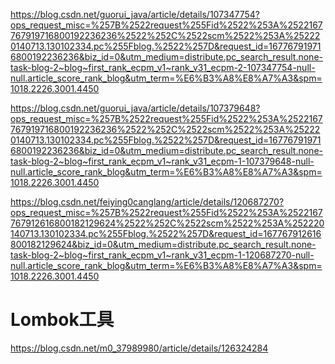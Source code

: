 https://blog.csdn.net/guorui_java/article/details/107347754?ops_request_misc=%257B%2522request%255Fid%2522%253A%2522167767919716800192236236%2522%252C%2522scm%2522%253A%252220140713.130102334.pc%255Fblog.%2522%257D&request_id=167767919716800192236236&biz_id=0&utm_medium=distribute.pc_search_result.none-task-blog-2~blog~first_rank_ecpm_v1~rank_v31_ecpm-2-107347754-null-null.article_score_rank_blog&utm_term=%E6%B3%A8%E8%A7%A3&spm=1018.2226.3001.4450



https://blog.csdn.net/guorui_java/article/details/107379648?ops_request_misc=%257B%2522request%255Fid%2522%253A%2522167767919716800192236236%2522%252C%2522scm%2522%253A%252220140713.130102334.pc%255Fblog.%2522%257D&request_id=167767919716800192236236&biz_id=0&utm_medium=distribute.pc_search_result.none-task-blog-2~blog~first_rank_ecpm_v1~rank_v31_ecpm-1-107379648-null-null.article_score_rank_blog&utm_term=%E6%B3%A8%E8%A7%A3&spm=1018.2226.3001.4450



https://blog.csdn.net/feiying0canglang/article/details/120687270?ops_request_misc=%257B%2522request%255Fid%2522%253A%2522167767912616800182129624%2522%252C%2522scm%2522%253A%252220140713.130102334.pc%255Fblog.%2522%257D&request_id=167767912616800182129624&biz_id=0&utm_medium=distribute.pc_search_result.none-task-blog-2~blog~first_rank_ecpm_v1~rank_v31_ecpm-1-120687270-null-null.article_score_rank_blog&utm_term=%E6%B3%A8%E8%A7%A3&spm=1018.2226.3001.4450



# Lombok工具

https://blog.csdn.net/m0_37989980/article/details/126324284
